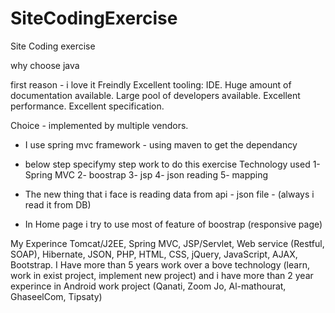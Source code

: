 # SiteCodingExercise
Site Coding exercise

why choose java

first reason - i love it
Freindly
Excellent tooling: IDE.
Huge amount of documentation available.
Large pool of developers available.
Excellent performance.
Excellent specification.

Choice - implemented by multiple vendors.

- I use spring mvc framework - using maven to get the dependancy 
- below step specifymy step work to do this exercise
Technology used
1- Spring MVC
2- boostrap
3- jsp
4- json reading
5- mapping

- The new thing that i face is reading data from api - json file -  (always i read it from DB)
- In Home page i try to use most of feature of boostrap (responsive page)

My Experince
Tomcat/J2EE, Spring MVC, JSP/Servlet, Web service (Restful, SOAP), Hibernate, JSON, PHP, HTML, CSS, jQuery, JavaScript, AJAX, Bootstrap.
I Have more than 5 years work over a bove technology (learn, work in exist project, implement new project) 
and i have more than 2 year experince in Android work project (Qanati, Zoom Jo, Al-mathourat, GhaseelCom, Tipsaty)
